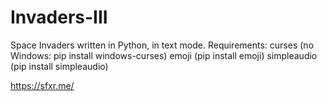 # Invaders-III
Space Invaders written in Python, in text mode.
Requirements:
curses (no Windows: pip install windows-curses)
emoji (pip install emoji)
simpleaudio (pip install simpleaudio)


https://sfxr.me/